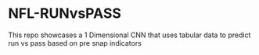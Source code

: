 # NFL-RUNvsPASS
This repo showcases a 1 Dimensional CNN that uses tabular data to predict run vs pass based on pre snap indicators
